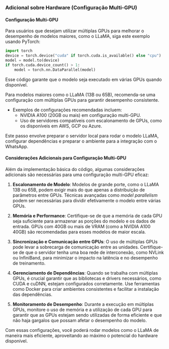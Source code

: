 ### Adicional sobre Hardware (Configuração Multi-GPU)

#### **Configuração Multi-GPU**
Para usuários que desejam utilizar múltiplas GPUs para melhorar o desempenho de modelos maiores, como o LLaMA, siga este exemplo usando PyTorch:
```python
import torch
device = torch.device("cuda" if torch.cuda.is_available() else "cpu")
model = model.to(device)
if torch.cuda.device_count() > 1:
    model = torch.nn.DataParallel(model)
```
Esse código garante que o modelo seja executado em várias GPUs quando disponível.

Para modelos maiores como o LLaMA (13B ou 65B), recomenda-se uma configuração com múltiplas GPUs para garantir desempenho consistente. 
- Exemplos de configurações recomendadas incluem:
  - NVIDIA A100 (20GB ou mais) em configuração multi-GPU.
  - Uso de servidores compatíveis com escalonamento de GPUs, como os disponíveis em AWS, GCP ou Azure.

Este passo envolve preparar o servidor local para rodar o modelo LLaMA, configurar dependências e preparar o ambiente para a integração com o WhatsApp.

#### **Considerações Adicionais para Configuração Multi-GPU**
Além da implementação básica do código, algumas considerações adicionais são necessárias para uma configuração multi-GPU eficaz:

1. **Escalonamento de Modelo**: Modelos de grande porte, como o LLaMA 13B ou 65B, podem exigir mais do que apenas a distribuição de parâmetros entre GPUs. Técnicas avançadas como *model parallelism* podem ser necessárias para dividir efetivamente o modelo entre várias GPUs.

2. **Memória e Performance**: Certifique-se de que a memória de cada GPU seja suficiente para armazenar as porções do modelo e os dados de entrada. GPUs com 40GB ou mais de VRAM (como a NVIDIA A100 40GB) são recomendadas para esses modelos de maior escala.

3. **Sincronização e Comunicação entre GPUs**: O uso de múltiplas GPUs pode levar a sobrecarga de comunicação entre as unidades. Certifique-se de que o servidor tenha uma boa rede de interconexão, como NVLink ou InfiniBand, para minimizar o impacto na latência e no desempenho de treinamento.

4. **Gerenciamento de Dependências**: Quando se trabalha com múltiplas GPUs, é crucial garantir que as bibliotecas e drivers necessários, como CUDA e cuDNN, estejam configurados corretamente. Use ferramentas como Docker para criar ambientes consistentes e facilitar a instalação das dependências.

5. **Monitoramento de Desempenho**: Durante a execução em múltiplas GPUs, monitore o uso de memória e a utilização de cada GPU para garantir que as GPUs estejam sendo utilizadas de forma eficiente e que não haja gargalos que possam afetar o desempenho do modelo.

Com essas configurações, você poderá rodar modelos como o LLaMA de maneira mais eficiente, aproveitando ao máximo o potencial do hardware disponível.